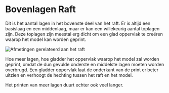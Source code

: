 Bovenlagen Raft
====
Dit is het aantal lagen in het bovenste deel van het raft. Er is altijd een basislaag en een middenlaag, maar er kan een willekeurig aantal toplagen zijn. Deze toplagen zijn meestal erg dicht om een ​​glad oppervlak te creëren waarop het model kan worden geprint.

![Afmetingen gerelateerd aan het raft](../../../articles/images/raft_dimensions.svg)

Hoe meer lagen, hoe gladder het oppervlak waarop het model zal worden geprint, omdat de dun gevulde onderste en middelste lagen moeten worden overbrugd. Een gladder oppervlak laat de onderkant van de print er beter uitzien en verhoogt de hechting tussen het raft en het model.

Het printen van meer lagen duurt echter ook veel langer.